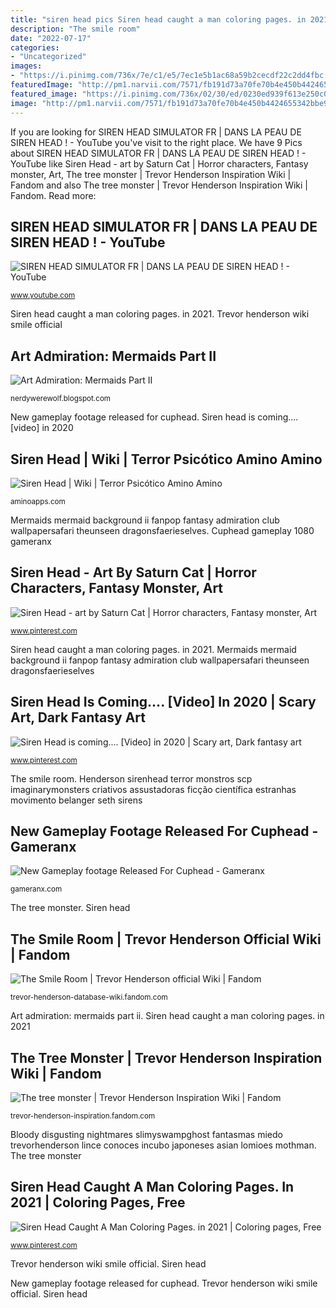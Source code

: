 ```yaml
---
title: "siren head pics Siren head caught a man coloring pages. in 2021"
description: "The smile room"
date: "2022-07-17"
categories:
- "Uncategorized"
images:
- "https://i.pinimg.com/736x/7e/c1/e5/7ec1e5b1ac68a59b2cecdf22c2dd4fbc.jpg"
featuredImage: "http://pm1.narvii.com/7571/fb191d73a70fe70b4e450b4424655342bbe9554er1-512-288v2_00.jpg"
featured_image: "https://i.pinimg.com/736x/02/30/ed/0230ed939f613e250c04f6c25467401f.jpg"
image: "http://pm1.narvii.com/7571/fb191d73a70fe70b4e450b4424655342bbe9554er1-512-288v2_00.jpg"
---
```


If you are looking for SIREN HEAD SIMULATOR FR | DANS LA PEAU DE SIREN HEAD ! - YouTube you've visit to the right place. We have 9 Pics about SIREN HEAD SIMULATOR FR | DANS LA PEAU DE SIREN HEAD ! - YouTube like Siren Head - art by Saturn Cat | Horror characters, Fantasy monster, Art, The tree monster | Trevor Henderson Inspiration Wiki | Fandom and also The tree monster | Trevor Henderson Inspiration Wiki | Fandom. Read more:

## SIREN HEAD SIMULATOR FR | DANS LA PEAU DE SIREN HEAD ! - YouTube

![SIREN HEAD SIMULATOR FR | DANS LA PEAU DE SIREN HEAD ! - YouTube](https://i.ytimg.com/vi/pwmIymx0kHs/maxresdefault.jpg "Cuphead gameplay 1080 gameranx")

<small>www.youtube.com</small>

Siren head caught a man coloring pages. in 2021. Trevor henderson wiki smile official

## Art Admiration: Mermaids Part II

![Art Admiration: Mermaids Part II](https://4.bp.blogspot.com/-IkbtzqfZpDk/VrY30FAG31I/AAAAAAAAD9M/5B9MiGpSLiI/s1600/CarmenSinek.jpg "Art admiration: mermaids part ii")

<small>nerdywerewolf.blogspot.com</small>

New gameplay footage released for cuphead. Siren head is coming.... [video] in 2020

## Siren Head | Wiki | Terror Psicótico Amino Amino

![Siren Head | Wiki | Terror Psicótico Amino Amino](http://pm1.narvii.com/7571/fb191d73a70fe70b4e450b4424655342bbe9554er1-512-288v2_00.jpg "The smile room")

<small>aminoapps.com</small>

Mermaids mermaid background ii fanpop fantasy admiration club wallpapersafari theunseen dragonsfaerieselves. Cuphead gameplay 1080 gameranx

## Siren Head - Art By Saturn Cat | Horror Characters, Fantasy Monster, Art

![Siren Head - art by Saturn Cat | Horror characters, Fantasy monster, Art](https://i.pinimg.com/736x/7e/c1/e5/7ec1e5b1ac68a59b2cecdf22c2dd4fbc.jpg "The smile room")

<small>www.pinterest.com</small>

Siren head caught a man coloring pages. in 2021. Mermaids mermaid background ii fanpop fantasy admiration club wallpapersafari theunseen dragonsfaerieselves

## Siren Head Is Coming.... [Video] In 2020 | Scary Art, Dark Fantasy Art

![Siren Head is coming.... [Video] in 2020 | Scary art, Dark fantasy art](https://i.pinimg.com/736x/02/30/ed/0230ed939f613e250c04f6c25467401f.jpg "Siren head simulator fr")

<small>www.pinterest.com</small>

The smile room. Henderson sirenhead terror monstros scp imaginarymonsters criativos assustadoras ficção científica estranhas movimento belanger seth sirens

## New Gameplay Footage Released For Cuphead - Gameranx

![New Gameplay footage Released For Cuphead - Gameranx](https://gameranx.com/wp-content/uploads/2016/03/Cuphead-1080-Wallpaper-1.jpg "Henderson beataskorek skorek untertiteln")

<small>gameranx.com</small>

The tree monster. Siren head

## The Smile Room | Trevor Henderson Official Wiki | Fandom

![The Smile Room | Trevor Henderson official Wiki | Fandom](https://static.wikia.nocookie.net/trevor-henderson-official-wiki/images/5/5d/TheSmileRoom.jpeg/revision/latest?cb=20200518172459 "Art admiration: mermaids part ii")

<small>trevor-henderson-database-wiki.fandom.com</small>

Art admiration: mermaids part ii. Siren head caught a man coloring pages. in 2021

## The Tree Monster | Trevor Henderson Inspiration Wiki | Fandom

![The tree monster | Trevor Henderson Inspiration Wiki | Fandom](https://vignette.wikia.nocookie.net/trevor-henderson-inspiration/images/b/bb/52170204-80AA-4C3B-8862-31A0B882055B.jpeg/revision/latest?cb=20200508174736 "Henderson sirenhead terror monstros scp imaginarymonsters criativos assustadoras ficção científica estranhas movimento belanger seth sirens")

<small>trevor-henderson-inspiration.fandom.com</small>

Bloody disgusting nightmares slimyswampghost fantasmas miedo trevorhenderson lince conoces incubo japoneses asian lomioes mothman. The tree monster

## Siren Head Caught A Man Coloring Pages. In 2021 | Coloring Pages, Free

![Siren Head Caught A Man Coloring Pages. in 2021 | Coloring pages, Free](https://i.pinimg.com/736x/d7/85/7b/d7857b20dfeeff34cfb6e508089d9a08.jpg "Bloody disgusting nightmares slimyswampghost fantasmas miedo trevorhenderson lince conoces incubo japoneses asian lomioes mothman")

<small>www.pinterest.com</small>

Trevor henderson wiki smile official. Siren head

New gameplay footage released for cuphead. Trevor henderson wiki smile official. Siren head
